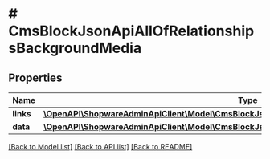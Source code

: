 # # CmsBlockJsonApiAllOfRelationshipsBackgroundMedia

## Properties

Name | Type | Description | Notes
------------ | ------------- | ------------- | -------------
**links** | [**\OpenAPI\ShopwareAdminApiClient\Model\CmsBlockJsonApiAllOfRelationshipsBackgroundMediaLinks**](CmsBlockJsonApiAllOfRelationshipsBackgroundMediaLinks.md) |  | [optional]
**data** | [**\OpenAPI\ShopwareAdminApiClient\Model\CmsBlockJsonApiAllOfRelationshipsBackgroundMediaData**](CmsBlockJsonApiAllOfRelationshipsBackgroundMediaData.md) |  | [optional]

[[Back to Model list]](../../README.md#models) [[Back to API list]](../../README.md#endpoints) [[Back to README]](../../README.md)
